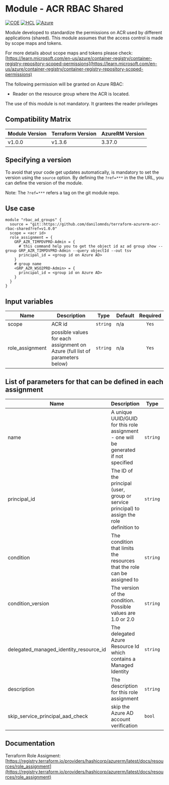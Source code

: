 # Module - ACR RBAC Shared
[![COE](https://img.shields.io/badge/Created%20By-CCoE-blue)]()
[![HCL](https://img.shields.io/badge/language-HCL-blueviolet)](https://www.terraform.io/)
[![Azure](https://img.shields.io/badge/provider-Azure-blue)](https://registry.terraform.io/providers/hashicorp/azurerm/latest)

Module developed to standardize the permissions on ACR used by different applications (shared).
This module assumes that the access control is made by scope maps and tokens.

For more details about scope maps and tokens please check: <br>
[https://learn.microsoft.com/en-us/azure/container-registry/container-registry-repository-scoped-permissions](https://learn.microsoft.com/en-us/azure/container-registry/container-registry-repository-scoped-permissions)

The following permission will be granted on Azure RBAC:

- Reader on the resource group where the ACR is located.

The use of this module is not mandatory. It grantees the reader privileges 

## Compatibility Matrix

| Module Version | Terraform Version | AzureRM Version |
|----------------|-------------------| --------------- |
| v1.0.0         | v1.3.6            | 3.37.0          |

## Specifying a version

To avoid that your code get updates automatically, is mandatory to set the version using the `source` option. 
By defining the `?ref=***` in the the URL, you can define the version of the module.

Note: The `?ref=***` refers a tag on the git module repo.

## Use case
```hcl
module "rbac_ad_groups" {
  source = "git::https://github.com/danilomnds/terraform-azurerm-acr-rbac-shared?ref=v1.0.0"
  scope = <acr id>
  role_assignment = {
    GRP_AZR_TIMPDVPRD-Admin = {
      # this command help you to get the object id az ad group show --group GRP_AZR_TIMPDVPRD-Admin --query objectId --out tsv
      principal_id = <group id on Azure AD>
    }
    # group name
    <GRP_AZR_WSO2PRD-Admin> = {
      principal_id = <group id on Azure AD>
    }
  }
}
```

## Input variables

| Name | Description | Type | Default | Required |
|------|-------------|------|---------|:--------:|
| scope | ACR id | `string` | n/a | `Yes` |
| role_assignment | possible values for each assignment on Azure (full list of parameters below) | `string` | n/a | `Yes` |

## List of parameters for that can be defined in each assignment

| Name | Description | Type | Default | Required |
|------|-------------|------|---------|:--------:|
| name | A unique UUID/GUID for this role assignment - one will be generated if not specified | `string` | n/a | No |
| principal_id | The ID of the principal (user, group or service principal) to assign the role definition to | `string` | n/a | `Yes` |
| condition | The condition that limits the resources that the role can be assigned to | `string` | n/a | No |
| condition_version | The version of the condition. Possible values are 1.0 or 2.0 | `string` | n/a | No |
| delegated_managed_identity_resource_id | The delegated Azure Resource Id which contains a Managed Identity | `string` | n/a | No |
| description | The description for this role assignment | `string` | n/a | No |
| skip_service_principal_aad_check | skip the Azure AD account verification | `bool` | `false` | No |

## Documentation
Terraform Role Assigment: <br>
[https://registry.terraform.io/providers/hashicorp/azurerm/latest/docs/resources/role_assignment](https://registry.terraform.io/providers/hashicorp/azurerm/latest/docs/resources/role_assignment)<br>